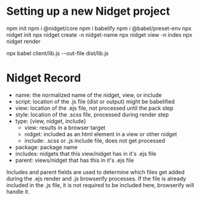 Setting up a new Nidget project
===============================

npm init
npm i @nidget/core
npm i babelify
npm i @babel/preset-env
npx nidget init
npx nidget create -n nidget-name
npx nidget view -n index
npx nidget render

npx babel client/lib.js --out-file dist/lib.js


Nidget Record
=============

- name: the normalized name of the nidget, view, or include
- script: location of the .js file (dist or output) might be babelified
- view: location of the .ejs file, not processed until the pack step
- style: location of the .scss file, processed during render step
- type: {view, nidget, include}
  - view: results in a browser target
  - nidget: included as an html element in a view or other nidget
  - include: .scss or .js include file, does not get processed
- package: package name
- includes: nidgets that this view/nidget has in it's .ejs file
- parent: views/nidget that has this in it's .ejs file

Includes and parent fields are used to determine which files get added during the .ejs render 
and .js browserify processes.  If the file is already included in the .js file, it is not required
to be included here, browserify will handle it.
  

